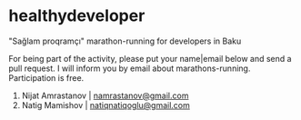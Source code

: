 # healthydeveloper
"Sağlam proqramçı" marathon-running for developers in Baku

For being part of the activity, please put your name|email below and send a pull request.
I will inform you by email about marathons-running.
Participation is free.

1. Nijat Amrastanov | namrastanov@gmail.com
2. Natig Mamishov | natiqnatiqoglu@gmail.com
